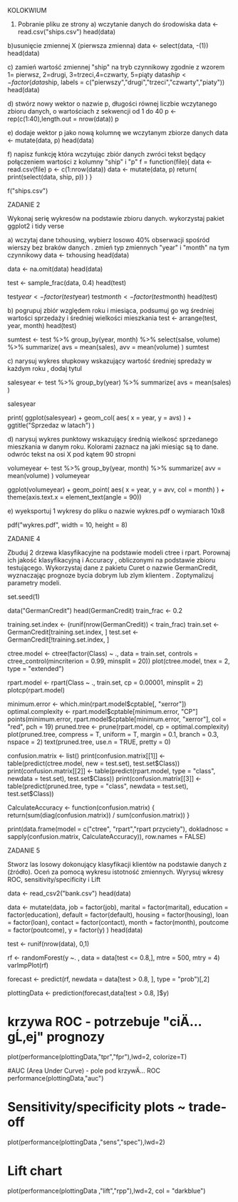 KOLOKWIUM

1. Pobranie pliku ze strony
a) wczytanie danych do środowiska
data <- read.csv("ships.csv")
head(data)

b)usunięcie zmiennej X (pierwsza zmienna)
data <- select(data, -(1))
head(data)

c) zamień wartość zmiennej "ship" na tryb czynnikowy zgodnie z wzorem 1= pierwsz, 2=drugi, 3=trzeci,4=czwarty, 5=piąty
data$ship <- factor(data$ship, labels = c("pierwszy","drugi","trzeci","czwarty","piaty"))
head(data)

d) stwórz nowy wektor o nazwie p, długości równej liczbie wczytanego zbioru danych, o wartościach z sekwencji od 1 do 40
p <- rep(c(1:40),length.out = nrow(data))
p

e) dodaje wektor p jako nową kolumnę we wczytanym zbiorze danych 
data <- mutate(data, p)
head(data)

f) napisz funkcję która wczytując zbiór danych  zwróci tekst  będący połączeniem  wartości z kolumny  "ship" i "p"
f = function(file){
  data <- read.csv(file)
  p <- c(1:nrow(data))
  data <- mutate(data, p)
  return(
    print(select(data, ship, p))
  )
}

f("ships.csv")


ZADANIE 2

Wykonaj serię wykresów na podstawie zbioru danych. wykorzystaj pakiet ggplot2 i tidy verse

a) wczytaj dane txhousing, wybierz losowo 40% obserwacji spośród wierszy bez braków danych . zmień typ zmiennych "year" i "month"  na tym czynnikowy
data <- txhousing
head(data)

data <- na.omit(data)
head(data)

test <- sample_frac(data, 0.4)
head(test)

test$year <- factor(test$year)
test$month <- factor(test$month)
head(test)

b) pogrupuj zbiór względem  roku i miesiąca, podsumuj go wg średniej wartości sprzedaży  i średniej wielkości mieszkania 
test <- arrange(test, year, month)
head(test)

sumtest <- test %>%
  group_by(year, month) %>%
  select(salse, volume) %>%
  summarize(
    avs = mean(sales),
    avv = mean(volume)
  )
sumtest

c) narysuj wykres słupkowy wskazujący wartość średniej spredaży w każdym roku , dodaj tytul

salesyear <- test %>%
  group_by(year) %>%
  summarize(
    avs = mean(sales)
  )
  
salesyear

print(
  ggplot(salesyear) + 
    geom_col(
      aes( x = year, y = avs)
    ) +
    ggtitle("Sprzedaz w latach")
)

d) narysuj wykres punktowy  wskazujący średnią wielkosć sprzedanego mieszkania w danym roku. Kolorami zaznacz na jaki miesiąc są to dane.
odwróc tekst na osi X  pod kątem 90 stropni

volumeyear <- test %>%
  group_by(year, month) %>%
  summarize(
    avv = mean(volume)
  )
volumeyear

ggplot(volumeyear) +
  geom_point(
    aes( x = year, y = avv, col = month)
  ) +
  theme(axis.text.x = element_text(angle = 90))
  
  e) wyeksportuj 1 wykresy do pliku o nazwie  wykres.pdf  o wymiarach 10x8
  
  pdf("wykres.pdf", width = 10, height = 8)
  
  
  ZADANIE 4
  
  Zbuduj 2 drzewa klasyfikacyjne na podstawie modeli ctree i rpart. Porownaj ich jakość klasyfikacyjną i Accuracy
  , obliczonymi na podstawie zbioru testującego.  Wykorzystaj dane z pakietu Curet o nazwie GermanCredit, wyznaczając prognoze bycia dobrym 
  lub zlym klientem . Zoptymalizuj parametry modeli.
  
  set.seed(1)

data("GermanCredit")
head(GermanCredit)
train_frac <- 0.2

training.set.index <- (runif(nrow(GermanCredit)) < train_frac)
train.set <- GermanCredit[training.set.index, ]
test.set <- GermanCredit[!training.set.index, ]

ctree.model <- ctree(factor(Class) ~ ., data = train.set,
                     controls = ctree_control(mincriterion = 0.99,
                                              minsplit = 20))
plot(ctree.model, tnex = 2, type = "extended")

rpart.model <- rpart(Class ~ ., train.set, cp = 0.00001, minsplit = 2)
plotcp(rpart.model)

minimum.error <- which.min(rpart.model$cptable[, "xerror"])
optimal.complexity <- rpart.model$cptable[minimum.error, "CP"]
points(minimum.error, rpart.model$cptable[minimum.error, "xerror"],
       col = "red", pch = 19)
pruned.tree <- prune(rpart.model, cp = optimal.complexity)
plot(pruned.tree, compress = T, uniform = T, margin = 0.1,
     branch = 0.3, nspace = 2)
text(pruned.tree, use.n = TRUE, pretty = 0)

confusion.matrix <- list()
print(confusion.matrix[[1]] <- table(predict(ctree.model, new = test.set),
                                     test.set$Class))
print(confusion.matrix[[2]] <- table(predict(rpart.model, type = "class",
                                             newdata = test.set),
                                     test.set$Class))
print(confusion.matrix[[3]] <- table(predict(pruned.tree, type = "class",
                                             newdata = test.set),
                                     test.set$Class))

CalculateAccuracy <- function(confusion.matrix) {
  return(sum(diag(confusion.matrix)) / sum(confusion.matrix))
}

print(data.frame(model = c("ctree", "rpart","rpart przyciety"),
                 dokladnosc = sapply(confusion.matrix, CalculateAccuracy)),
      row.names = FALSE)
      
      
ZADANIE 5 

Stworz las losowy  dokonujący klasyfikacji klientów  na podstawie danych z (źródło). Oceń za pomocą wykresu istotność zmiennych.
Wyrysuj wkresy ROC, sensitivity/specificity i Lift

data <- read_csv2("bank.csv")
head(data)

data <- mutate(data,
  job = factor(job),
  marital = factor(marital),
  education = factor(education),
  default = factor(default),
  housing = factor(housing),
  loan = factor(loan),
  contact = factor(contact),
  month = factor(month),
  poutcome = factor(poutcome),
  y = factor(y)
)
head(data)

test <- runif(nrow(data), 0,1)

rf <- randomForest(y ~. , data = data[test <= 0.8,],
                   mtre = 500,
                   mtry = 4)
varImpPlot(rf)

forecast <- predict(rf, newdata = data[test > 0.8, ], type = "prob")[,2]

plottingData <- prediction(forecast,data[test > 0.8, ]$y)

# krzywa ROC - potrzebuje "ciÄ…gĹ‚ej" prognozy
plot(performance(plottingData,"tpr","fpr"),lwd=2, colorize=T) 

#AUC (Area Under Curve) - pole pod krzywÄ… ROC
performance(plottingData,"auc")

# Sensitivity/specificity plots ~ trade-off
plot(performance(plottingData ,"sens","spec"),lwd=2) 

# Lift chart
plot(performance(plottingData ,"lift","rpp"),lwd=2, col = "darkblue") 

